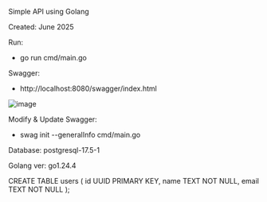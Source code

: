 Simple API using Golang

Created: June 2025

Run:
- go run cmd/main.go

Swagger:
- http://localhost:8080/swagger/index.html

![image](https://github.com/user-attachments/assets/06fb12c6-1540-436f-a7ef-11bb9293a450)

Modify & Update Swagger:
- swag init --generalInfo cmd/main.go


Database: postgresql-17.5-1

Golang ver: go1.24.4

CREATE TABLE users (
    id UUID PRIMARY KEY,
    name TEXT NOT NULL,
    email TEXT NOT NULL
);
